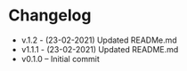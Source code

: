 # Changelog

- v.1.2 - (23-02-2021) Updated READMe.md
- v1.1.1 - (23-02-2021) Updated README.md
- v0.1.0 – Initial commit
